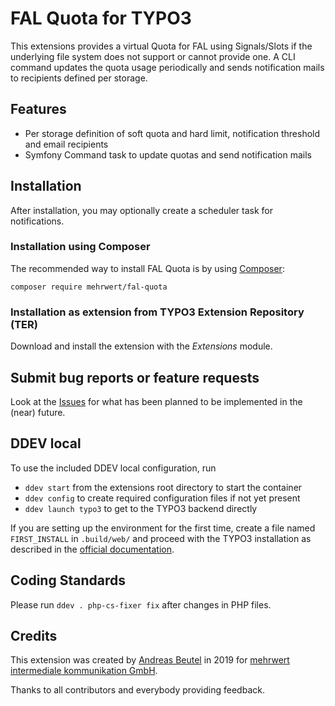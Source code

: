 # FAL Quota for TYPO3

This extensions provides a virtual Quota for FAL using Signals/Slots if the underlying file system does not support
or cannot provide one. A CLI command updates the quota usage periodically and sends notification mails to recipients
defined per storage.

## Features

* Per storage definition of soft quota and hard limit, notification threshold and email recipients
* Symfony Command task to update quotas and send notification mails

## Installation

After installation, you may optionally create a scheduler task for notifications.

### Installation using Composer

The recommended way to install FAL Quota is by using [Composer](https://getcomposer.org):

    composer require mehrwert/fal-quota

### Installation as extension from TYPO3 Extension Repository (TER)

Download and install the extension with the *Extensions* module.

## Submit bug reports or feature requests

Look at the [Issues](https://github.com/mehrwert/TYPO3-FAL-Quota/issues)
for what has been planned to be implemented in the (near) future.

## DDEV local

To use the included DDEV local configuration, run

* `ddev start` from the extensions root directory to start the container
* `ddev config` to create required configuration files if not yet present
* `ddev launch typo3` to get to the TYPO3 backend directly

If you are setting up the environment for the first time, create a file named `FIRST_INSTALL` in `.build/web/` and
proceed with the TYPO3 installation as described in the [official documentation](https://docs.typo3.org/m/typo3/guide-installation/master/en-us/QuickInstall/TheInstallTool/Index.html#the-install-tool).

## Coding Standards
Please run `ddev . php-cs-fixer fix` after changes in PHP files.

## Credits

This extension was created by [Andreas Beutel](https://github.com/abeutel) in 2019 for
[mehrwert intermediale kommunikation GmbH](https://www.mehrwert.de).

Thanks to all contributors and everybody providing feedback.
